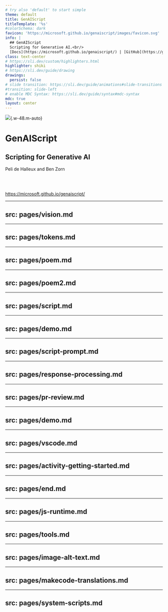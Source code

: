 ```yaml
---
# try also 'default' to start simple
theme: default
title: GenAIScript
titleTemplate: '%s'
#colorSchema: dark
favicon: 'https://microsoft.github.io/genaiscript/images/favicon.svg'
info: |
  ## GenAIScript
  Scripting for Generative AI.<br/>
  [Docs](https://microsoft.github.io/genaiscript/) | [GitHub](https://github.com/microsoft/genaiscript/) 
class: text-center
# https://sli.dev/custom/highlighters.html
highlighter: shiki
# https://sli.dev/guide/drawing
drawings:
  persist: false
# slide transition: https://sli.dev/guide/animations#slide-transitions
#transition: slide-left
# enable MDC Syntax: https://sli.dev/guide/syntax#mdc-syntax
mdc: true
layout: center
---
```


![](https://microsoft.github.io/genaiscript/images/favicon.svg){.w-48.m-auto}

# GenAIScript

## Scripting for Generative AI

Peli de Halleux and Ben Zorn

<br/>
<br/>

https://microsoft.github.io/genaiscript/

---
src: pages/vision.md
---

---
src: pages/tokens.md
---

---
src: pages/poem.md
---

---
src: pages/poem2.md
---

---
src: pages/script.md
---

---
src: pages/demo.md
---

---
src: pages/script-prompt.md
---

---
src: pages/response-processing.md
---

---
src: pages/pr-review.md
---

---
src: pages/demo.md
---

---
src: pages/vscode.md
---

---
src: pages/activity-getting-started.md
---

---
src: pages/end.md
---

---
src: pages/js-runtime.md
---

---
src: pages/tools.md
---

---
src: pages/image-alt-text.md
---

---
src: pages/makecode-translations.md
---

---
src: pages/system-scripts.md
---

